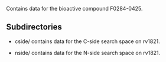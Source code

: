 Contains data for the bioactive compound F0284-0425.

## Subdirectories

- cside/ contains data for the C-side search space on rv1821.

- nside/ contains data for the N-side search space on rv1821.

